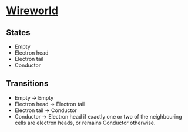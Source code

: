 [Wireworld]
===========


States
------
* Empty
* Electron head
* Electron tail
* Conductor


Transitions
-----------
* Empty -> Empty
* Electron head -> Electron tail
* Electron tail -> Conductor
* Conductor -> Electron head if exactly one or two of the neighbouring cells
  are electron heads, or remains Conductor otherwise.


[Wireworld]: http://en.wikipedia.org/wiki/Wireworld
